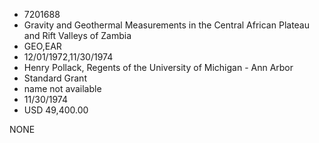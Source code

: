 * 7201688
* Gravity and Geothermal Measurements in the Central African  Plateau and Rift Valleys of Zambia
* GEO,EAR
* 12/01/1972,11/30/1974
* Henry Pollack, Regents of the University of Michigan - Ann Arbor
* Standard Grant
*   name not available
* 11/30/1974
* USD 49,400.00

NONE